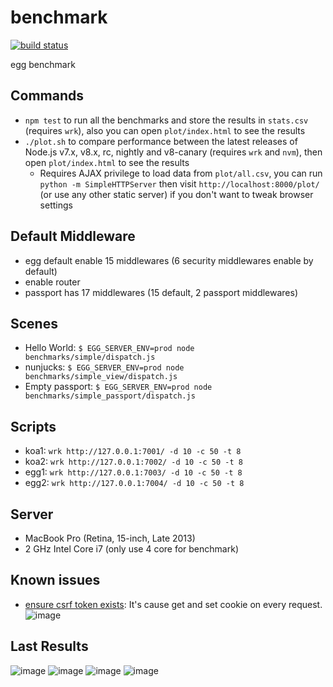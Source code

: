 # benchmark

[![build status][travis-image]][travis-url]

[travis-image]: https://img.shields.io/travis/eggjs/benchmark.svg?style=flat-square
[travis-url]: https://travis-ci.org/eggjs/benchmark

egg benchmark

## Commands

* `npm test` to run all the benchmarks and store the results in `stats.csv` (requires `wrk`), also you can open `plot/index.html` to see the results
* `./plot.sh` to compare performance between the latest releases of Node.js v7.x, v8.x, rc, nightly and v8-canary (requires `wrk` and `nvm`), then open `plot/index.html` to see the results
  * Requires AJAX privilege to load data from `plot/all.csv`, you can run `python -m SimpleHTTPServer` then visit `http://localhost:8000/plot/` (or use any other static server) if you don't want to tweak browser settings

## Default Middleware

- egg default enable 15 middlewares (6 security middlewares enable by default)
- enable router
- passport has 17 middlewares (15 default, 2 passport middlewares)

## Scenes

- Hello World: `$ EGG_SERVER_ENV=prod node benchmarks/simple/dispatch.js`
- nunjucks: `$ EGG_SERVER_ENV=prod node benchmarks/simple_view/dispatch.js`
- Empty passport: `$ EGG_SERVER_ENV=prod node benchmarks/simple_passport/dispatch.js`

## Scripts

- koa1: `wrk http://127.0.0.1:7001/ -d 10 -c 50 -t 8`
- koa2: `wrk http://127.0.0.1:7002/ -d 10 -c 50 -t 8`
- egg1: `wrk http://127.0.0.1:7003/ -d 10 -c 50 -t 8`
- egg2: `wrk http://127.0.0.1:7004/ -d 10 -c 50 -t 8`

## Server

- MacBook Pro (Retina, 15-inch, Late 2013)
- 2 GHz Intel Core i7 (only use 4 core for benchmark)

## Known issues

- [ensure csrf token exists](https://github.com/eggjs/egg-security/blob/master/app/extend/context.js#L75): It's cause get and set cookie on every request.
  ![image](https://cloud.githubusercontent.com/assets/156269/22675417/8fd55b44-ed20-11e6-8ac8-77a791e558dd.png)

## Last Results

![image](https://user-images.githubusercontent.com/985607/32883232-6910dc88-ca7c-11e7-9a17-3fa6dbb83d5c.png)
![image](https://user-images.githubusercontent.com/985607/32883253-7746f080-ca7c-11e7-8fe0-9d6440368ab1.png)
![image](https://user-images.githubusercontent.com/985607/32883268-805498a8-ca7c-11e7-9a04-4aa9bb764b6f.png)
![image](https://user-images.githubusercontent.com/985607/32883282-885fcca2-ca7c-11e7-8ac7-398cbf2027fa.png)
